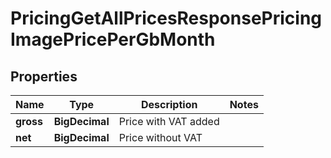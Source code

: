 

# PricingGetAllPricesResponsePricingImagePricePerGbMonth


## Properties

| Name | Type | Description | Notes |
|------------ | ------------- | ------------- | -------------|
|**gross** | **BigDecimal** | Price with VAT added |  |
|**net** | **BigDecimal** | Price without VAT |  |



